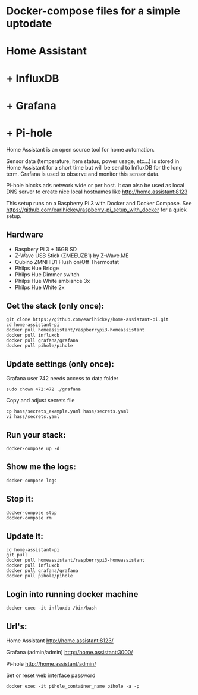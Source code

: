 # Docker-compose files for a simple uptodate
# Home Assistant
# + InfluxDB
# + Grafana
# + Pi-hole

Home Assistant is an open source tool for home automation.

Sensor data (temperature, item status, power usage, etc...) is stored in Home Assistant for a short time but will be send to InfluxDB for the long term. Grafana is used to observe and monitor this sensor data.

Pi-hole blocks ads network wide or per host. It can also be used as local DNS server to create nice local hostnames like http://home.assistant:8123

This setup runs on a Raspberry Pi 3 with Docker and Docker Compose. See https://github.com/earlhickey/raspberry-pi_setup_with_docker for a quick setup.

## Hardware

* Raspbery Pi 3 + 16GB SD
* Z-Wave USB Stick (ZMEEUZB1) by Z-Wave.ME
* Qubino ZMNHID1 Flush on/Off Thermostat
* Philps Hue Bridge
* Philps Hue Dimmer switch
* Philps Hue White ambiance 3x
* Philps Hue White 2x

## Get the stack (only once):

```
git clone https://github.com/earlhickey/home-assistant-pi.git
cd home-assistant-pi
docker pull homeassistant/raspberrypi3-homeassistant
docker pull influxdb
docker pull grafana/grafana
docker pull pihole/pihole
```

## Update settings (only once):

Grafana user 742 needs access to data folder
```
sudo chown 472:472 ./grafana
```

Copy and adjust secrets file
```
cp hass/secrets_example.yaml hass/secrets.yaml
vi hass/secrets.yaml
```

## Run your stack:

```
docker-compose up -d

```

## Show me the logs:

```
docker-compose logs
```

## Stop it:

```
docker-compose stop
docker-compose rm
```

## Update it:

```
cd home-assistant-pi
git pull
docker pull homeassistant/raspberrypi3-homeassistant
docker pull influxdb
docker pull grafana/grafana
docker pull pihole/pihole
```

## Login into running docker machine
```
docker exec -it influxdb /bin/bash
```

## Url's:

Home Assistant
http://home.assistant:8123/

Grafana (admin/admin)
http://home.assistant:3000/

Pi-hole
http://home.assistant/admin/

Set or reset web interface password
```
docker exec -it pihole_container_name pihole -a -p
```
